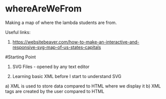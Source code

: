 # whereAreWeFrom
Making a map of where the lambda students are from.

Useful links:

1) https://websitebeaver.com/how-to-make-an-interactive-and-responsive-svg-map-of-us-states-capitals

#Starting Point

1) SVG Files - opened by any text editor

2) Learning basic XML before I start to understand SVG

a) XML is used to store data compared to HTML where we display it
b) XML tags are created by the user compared to HTML

